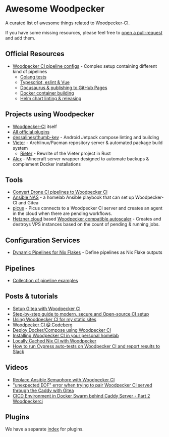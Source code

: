 # Awesome Woodpecker

A curated list of awesome things related to Woodpecker-CI.

If you have some missing resources, please feel free to [open a pull-request](https://github.com/woodpecker-ci/woodpecker/edit/main/docs/docs/92-awesome.md) and add them.

## Official Resources

- [Woodpecker CI pipeline configs](https://github.com/woodpecker-ci/woodpecker/tree/main/.woodpecker) - Complex setup containing different kind of pipelines
  - [Golang tests](https://github.com/woodpecker-ci/woodpecker/blob/main/.woodpecker/test.yml)
  - [Typescript, eslint & Vue](https://github.com/woodpecker-ci/woodpecker/blob/main/.woodpecker/web.yml)
  - [Docusaurus & publishing to GitHub Pages](https://github.com/woodpecker-ci/woodpecker/blob/main/.woodpecker/docs.yml)
  - [Docker container building](https://github.com/woodpecker-ci/woodpecker/blob/main/.woodpecker/docker.yml)
  - [Helm chart linting & releasing](https://github.com/woodpecker-ci/woodpecker/blob/main/.woodpecker/helm.yml)

## Projects using Woodpecker

- [Woodpecker-CI](https://github.com/woodpecker-ci/woodpecker/tree/main/.woodpecker) itself
- [All official plugins](https://github.com/woodpecker-ci?q=plugin&type=all)
- [dessalines/thumb-key](https://github.com/dessalines/thumb-key/blob/main/.woodpecker.yml) - Android Jetpack compose linting and building
- [Vieter](https://git.rustybever.be/vieter-v/vieter) - Archlinux/Pacman repository server & automated package build system
  - [Rieter](https://git.rustybever.be/Chewing_Bever/rieter) - Rewrite of the Vieter project in Rust
- [Alex](https://git.rustybever.be/Chewing_Bever/alex) - Minecraft server wrapper designed to automate backups & complement Docker installations

## Tools

- [Convert Drone CI pipelines to Woodpecker CI](https://codeberg.org/lafriks/woodpecker-pipeline-transform)
- [Ansible NAS](https://github.com/davestephens/ansible-nas/) - a homelab Ansible playbook that can set up Woodpecker-CI and Gitea
- [picus](https://github.com/windsource/picus) - Picus connects to a Woodpecker CI server and creates an agent in the cloud when there are pending workflows.
- [Hetzner cloud](https://www.hetzner.com/cloud) based [Woodpecker compatible autoscaler](https://git.ljoonal.xyz/ljoonal/hetzner-ci-autoscaler) - Creates and destroys VPS instances based on the count of pending & running jobs.

## Configuration Services

- [Dynamic Pipelines for Nix Flakes](https://github.com/pinpox/woodpecker-flake-pipeliner) - Define pipelines as Nix Flake outputs

## Pipelines

- [Collection of pipeline examples](https://codeberg.org/Codeberg-CI/examples)

## Posts & tutorials

- [Setup Gitea with Woodpecker CI](https://containers.fan/posts/setup-gitea-with-woodpecker-ci/)
- [Step-by-step guide to modern, secure and Open-source CI setup](https://devforth.io/blog/step-by-step-guide-to-modern-secure-ci-setup/)
- [Using Woodpecker CI for my static sites](https://jan.wildeboer.net/2022/07/Woodpecker-CI-Jekyll/)
- [Woodpecker CI @ Codeberg](https://www.sarkasti.eu/articles/post/woodpecker/)
- [Deploy Docker/Compose using Woodpecker CI](https://hinty.io/vverenko/deploy-docker-compose-using-woodpecker-ci/)
- [Installing Woodpecker CI in your personal homelab](https://pwa.io/articles/installing-woodpecker-in-your-homelab/)
- [Locally Cached Nix CI with Woodpecker](https://blog.kotatsu.dev/posts/2023-04-21-woodpecker-nix-caching/)
- [How to run Cypress auto-tests on Woodpecker CI and report results to Slack](https://devforth.io/blog/how-to-run-cypress-auto-tests-on-woodpecker-ci-and-report-results-to-slack/)

## Videos

- [Replace Ansible Semaphore with Woodpecker CI](https://www.youtube.com/watch?v=d610YPvCB0E)
- ["unexpected EOF" error when trying to pair Woodpecker CI served through the Caddy with Gitea](https://www.youtube.com/watch?v=n7Hyvt71Np0)
- [CICD Environment in Docker Swarm behind Caddy Server - Part 2 Woodpeckerci](https://www.youtube.com/watch?v=rkbw_k7JvS0)

## Plugins

We have a separate [index](/plugins) for plugins.
